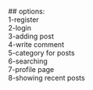 ## 
<br>
## options:
<br>
1-register
<br>
2-login
<br>
3-adding post
<br>
4-write comment
<br>
5-category for posts
<br>
6-searching
<br>
7-profile page
<br>
8-showing recent posts
